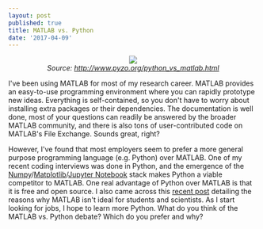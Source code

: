 ```yaml
---
layout: post
published: true
title: MATLAB vs. Python
date: '2017-04-09'
---
```


<p align="center">
  <img src="http://brianhhu.github.io/img/pythonvsmatlab.png"><br />
  <em>Source: <a href="http://www.pyzo.org/python_vs_matlab.html">http://www.pyzo.org/python_vs_matlab.html</a></em>
</p>

I've been using MATLAB for most of my research career. MATLAB provides an easy-to-use programming environment where you can rapidly prototype new ideas. Everything is self-contained, so you don't have to worry about installing extra packages or their dependencies. The documentation is well done, most of your questions can readily be answered by the broader MATLAB community, and there is also tons of user-contributed code on MATLAB's File Exchange. Sounds great, right?

<!--break-->

However, I've found that most employers seem to prefer a more general purpose programming language (e.g. Python) over MATLAB. One of my recent coding interviews was done in Python, and the emergence of the [Numpy](http://www.numpy.org/)/[Matplotlib](http://matplotlib.org/)/[Jupyter Notebook](http://jupyter.org/) stack makes Python a viable competitor to MATLAB. One real advantage of Python over MATLAB is that it is free and open source. I also came across this [recent post](http://neuroplausible.com/matlab) detailing the reasons why MATLAB isn't ideal for students and scientists. As I start looking for jobs, I hope to learn more Python. What do you think of the MATLAB vs. Python debate? Which do you prefer and why?
